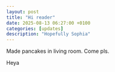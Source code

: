```yaml
---
layout: post
title: "Hi reader"
date: 2025-08-13 06:27:00 +0100
categories: [updates]
description: "Hopefully Sophia"
---
```

Made pancakes in living room. Come pls. 
<!--more-->
Heya 
